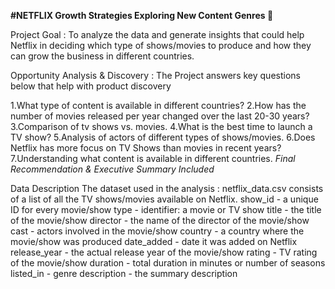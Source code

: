**#NETFLIX Growth Strategies Exploring New Content Genres 🎥**

Project Goal : To analyze the data and generate insights that could help Netflix in deciding which type of shows/movies to produce and how they can grow the business in different countries.

Opportunity Analysis & Discovery : The Project answers key questions below that help with product discovery

1.What type of content is available in different countries?
2.How has the number of movies released per year changed over the last 20-30 years?
3.Comparison of tv shows vs. movies.
4.What is the best time to launch a TV show?
5.Analysis of actors of different types of shows/movies.
6.Does Netflix has more focus on TV Shows than movies in recent years?
7.Understanding what content is available in different countries.
_Final Recommendation & Executive Summary Included_


Data Description The dataset used in the analysis : netflix_data.csv consists of a list of all the TV shows/movies available on Netflix. show_id - a unique ID for every movie/show type - identifier: a movie or TV show title - the title of the movie/show director - the name of the director of the movie/show cast - actors involved in the movie/show country - a country where the movie/show was produced date_added - date it was added on Netflix release_year - the actual release year of the movie/show rating - TV rating of the movie/show duration - total duration in minutes or number of seasons listed_in - genre description - the summary description
